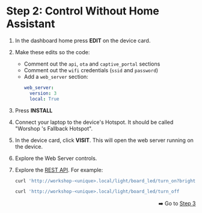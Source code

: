 # Step 2: Control Without Home Assistant

1. In the dashboard home press **EDIT** on the device card.
1. Make these edits so the code:

    - Comment out the `api`, `ota` and `captive_portal` sections
    - Comment out the `wifi` credentials (`ssid` and `password`)
    - Add a `web_server` section:
      ```yaml
      web_server:
        version: 3
        local: True
      ```

1. Press **INSTALL**

1. Connect your laptop to the device's Hotspot. It should be called "Worshop <unique>'s Fallback Hotspot".

1. In the device card, click **VISIT**. This will open the web server running on the device.

1. Explore the Web Server controls.

1. Explore the [REST API](https://esphome.io/web-api/#api-rest). For example:
   ```sh
   curl 'http://workshop-<unique>.local/light/board_led/turn_on?brightness=255&effect=pulse'

   curl 'http://workshop-<unique>.local/light/board_led/turn_off
   ```

<div align=right><p>

➡️ Go to [Step 3](../step-3/INSTRUCTIONS.md)

</p></div>